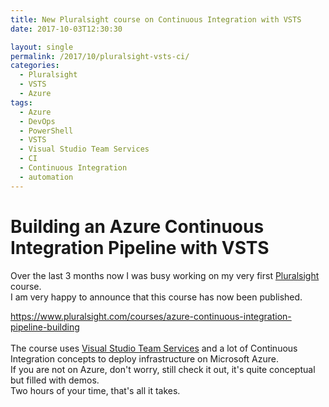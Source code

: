 ```yaml
---
title: New Pluralsight course on Continuous Integration with VSTS
date: 2017-10-03T12:30:30

layout: single
permalink: /2017/10/pluralsight-vsts-ci/
categories:
  - Pluralsight
  - VSTS
  - Azure
tags:
  - Azure
  - DevOps
  - PowerShell
  - VSTS
  - Visual Studio Team Services
  - CI
  - Continuous Integration
  - automation
---
```


# Building an Azure Continuous Integration Pipeline with VSTS

Over the last 3 months now I was busy working on my very first [Pluralsight](https://www.pluralsight.com) course. </br>
I am very happy to announce that this course has now been published. </br>

https://www.pluralsight.com/courses/azure-continuous-integration-pipeline-building </br>
</br>
The course uses [Visual Studio Team Services](https://wwww.visualstudio.com) and a lot of Continuous Integration concepts to deploy infrastructure on Microsoft Azure.</br>
If you are not on Azure, don't worry, still check it out, it's quite conceptual but filled with demos.</br>
Two hours of your time, that's all it takes.